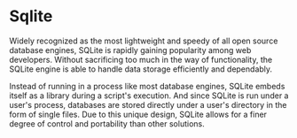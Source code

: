 # Sqlite

Widely recognized as the most lightweight and speedy of all open source database engines, SQLite is rapidly gaining popularity among web developers. Without sacrificing too much in the way of functionality, the SQLite engine is able to handle data storage efficiently and dependably.

Instead of running in a process like most database engines, SQLite embeds itself as a library during a script's execution. And since SQLite is run under a user's process, databases are stored directly under a user's directory in the form of single files. Due to this unique design, SQLite allows for a finer degree of control and portability than other solutions.

